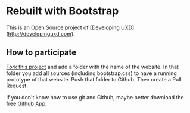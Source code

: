 Rebuilt with Bootstrap
======================

This is an Open Source project of [Developing UXD] (http://developinguxd.com).

How to participate
------------------

[Fork this project](https://help.github.com/articles/fork-a-repo) and add a folder with the name of the website. In that folder you add all sources (including bootstrap.css) to have a running prototype of that website. Push that folder to Github. Then create a Pull Request.

If you don't know how to use git and Github, maybe better download the free [Github App](https://mac.github.com/).
